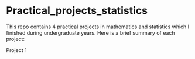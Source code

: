 # Practical_projects_statistics
This repo contains 4 practical projects in mathematics and statistics which I finished during undergraduate years. Here is a brief summary of each project:

Project 1
